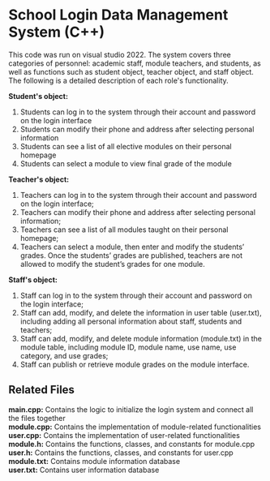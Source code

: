 # School Login Data Management System (C++)

This code was run on visual studio 2022. The system covers three categories of personnel: academic staff, module teachers, and students, as well as functions such as student object, teacher object, and staff object. The following is a detailed description of each role's functionality.

**Student's object:**
1. Students can log in to the system through their account and password on the login interface
2. Students can modify their phone and address after selecting personal information
3. Students can see a list of all elective modules on their personal homepage
4. Students can select a module to view final grade of the module

**Teacher's object:**
1. Teachers can log in to the system through their account and password on the login interface;
2. Teachers can modify their phone and address after selecting personal information;
3. Teachers can see a list of all modules taught on their personal homepage;
4. Teachers can select a module, then enter and modify the students’ grades. Once the students’ grades are published, teachers are not allowed to modify the student’s grades for one module.

**Staff's object:**
1. Staff can log in to the system through their account and password on the login interface;
2. Staff can add, modify, and delete the information in user table (user.txt), including adding all personal information about staff, students and teachers;
3. Staff can add, modify, and delete module information (module.txt) in the module table, including module ID, module name, use name, use category, and use grades;
4. Staff can publish or retrieve module grades on the module interface.

## Related Files
**main.cpp:** Contains the logic to initialize the login system and connect all the files together <br>
**module.cpp:** Contains the implementation of module-related functionalities <br>
**user.cpp:** Contains the implementation of user-related functionalities <br>
**module.h:** Contains the functions, classes, and constants for module.cpp <br>
**user.h:** Contains the functions, classes, and constants for user.cpp <br>
**module.txt:** Contains module information database <br>
**user.txt:** Contains user information database <br>

